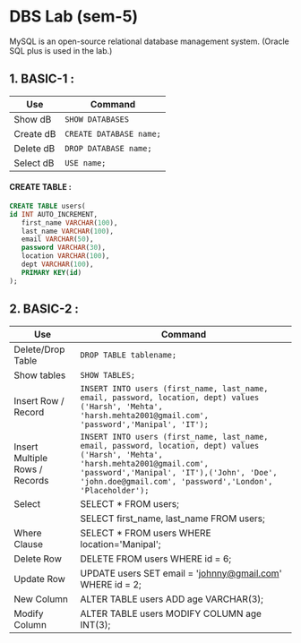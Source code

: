 
# **DBS Lab (sem-5)**

MySQL is an open-source relational database management system.
(Oracle SQL plus is used in the lab.)

## 1. BASIC-1 :

| Use   | Command |
| ------------- | ------------- |
|  Show dB | `SHOW DATABASES` |
| Create dB  | `CREATE DATABASE name;`  |
|  Delete dB | `DROP DATABASE name;` |
| Select dB  | `USE name;` |

#### CREATE TABLE :
~~~~sql
CREATE TABLE users(
id INT AUTO_INCREMENT,
   first_name VARCHAR(100),
   last_name VARCHAR(100),
   email VARCHAR(50),
   password VARCHAR(30),
   location VARCHAR(100),
   dept VARCHAR(100),
   PRIMARY KEY(id)
);
~~~~
## 2. BASIC-2 :

| Use   | Command |
| ------------- | ------------- |
|  Delete/Drop Table | `DROP TABLE tablename;` |
| Show tables  | `SHOW TABLES;`  |
|  Insert Row / Record | `INSERT INTO users (first_name, last_name, email, password, location, dept) values ('Harsh', 'Mehta', 'harsh.mehta2001@gmail.com', 'password','Manipal', 'IT');` |
| Insert Multiple Rows / Records | `INSERT INTO users (first_name, last_name, email, password, location, dept) values ('Harsh', 'Mehta', 'harsh.mehta2001@gmail.com', 'password','Manipal', 'IT'),('John', 'Doe', 'john.doe@gmail.com', 'password','London', 'Placeholder');` |
| Select | SELECT * FROM users; |
|  | SELECT first_name, last_name FROM users; | 
| Where Clause | SELECT * FROM users WHERE location='Manipal'; |
| Delete Row | DELETE FROM users WHERE id = 6; |
| Update Row | UPDATE users SET email = 'johnny@gmail.com' WHERE id = 2; |
| New Column | ALTER TABLE users ADD age VARCHAR(3); |
| Modify Column | ALTER TABLE users MODIFY COLUMN age INT(3); |
